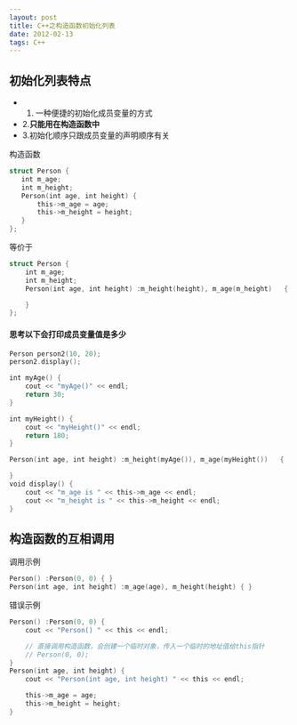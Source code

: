 ```yaml
---
layout: post
title: C++之构造函数初始化列表
date: 2012-02-13
tags: C++
---
```


## 初始化列表特点
 - 1. 一种便捷的初始化成员变量的方式
 - 2.**只能用在构造函数中**
 - 3.初始化顺序只跟成员变量的声明顺序有关
 
 构造函数
 ```swift
struct Person {
    int m_age;
    int m_height;
    Person(int age, int height) {
        this->m_age = age;
        this->m_height = height;
    }
};
```

等价于
```swift
struct Person {
    int m_age;
    int m_height;
    Person(int age, int height) :m_height(height), m_age(m_height)   {

    }
};
```


 #### 思考以下会打印成员变量值是多少
 ```swift
 Person person2(10, 20);
 person2.display();
 ```
 
```swift
int myAge() {
	cout << "myAge()" << endl;
	return 30;
}

int myHeight() {
	cout << "myHeight()" << endl;
	return 180;
}

Person(int age, int height) :m_height(myAge()), m_age(myHeight())   {

}
void display() {
    cout << "m_age is " << this->m_age << endl;
    cout << "m_height is " << this->m_height << endl;
}
```

## 构造函数的互相调用
调用示例
```swift
Person() :Person(0, 0) { }
Person(int age, int height) :m_age(age), m_height(height) { }
```

错误示例
```swift
Person() :Person(0, 0) {
    cout << "Person() " << this << endl;

    // 直接调用构造函数，会创建一个临时对象，传入一个临时的地址值给this指针
    // Person(0, 0);
}
Person(int age, int height) {
    cout << "Person(int age, int height) " << this << endl;

    this->m_age = age;
    this->m_height = height;
}
```
